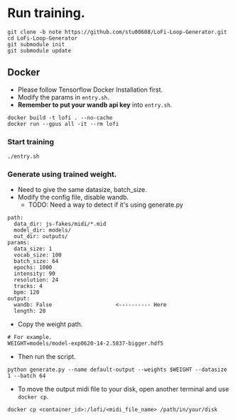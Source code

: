 # Run training.

```
git clone -b note https://github.com/stu00608/LoFi-Loop-Generator.git
cd LoFi-Loop-Generator
git submodule init
git submodule update
```

## Docker

- Please follow Tensorflow Docker Installation first.
- Modify the params in `entry.sh`.
- **Remember to put your wandb api key** into `entry.sh`.

```
docker build -t lofi . --no-cache
docker run --gpus all -it --rm lofi
```

### Start training

```
./entry.sh
```

### Generate using trained weight.

- Need to give the same datasize, batch_size.
- Modify the config file, disable wandb.
  - TODO: Need a way to detect if it's using generate.py

```
path:
  data_dir: js-fakes/midi/*.mid
  model_dir: models/
  out_dir: outputs/
params:
  data_size: 1
  vocab_size: 100
  batch_size: 64
  epochs: 1000
  intensity: 90
  resolution: 24
  tracks: 4
  bpm: 120
output:
  wandb: False                    <---------- Here
  length: 20
```

- Copy the weight path.

```
# For example.
WEIGHT=models/model-exp0620-14-2.5837-bigger.hdf5
```

- Then run the script.

```
python generate.py --name default-output --weights $WEIGHT --datasize 1 --batch 64
```

- To move the output midi file to your disk, open another terminal and use `docker cp`.

```
docker cp <container_id>:/lofi/<midi_file_name> /path/in/your/disk
```
